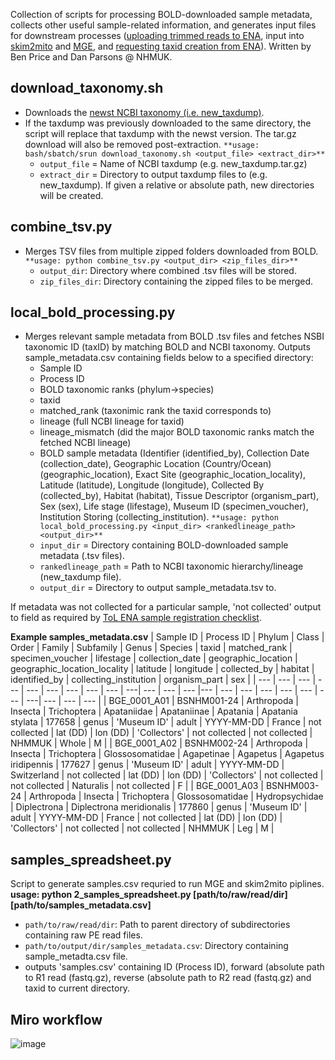 Collection of scripts for processing BOLD-downloaded sample metadata, collects other useful sample-related information, and generates input files for downstream processes ([uploading trimmed reads to ENA](https://github.com/bge-barcoding/ena-read-upload), input into [skim2mito](https://github.com/o-william-white/skim2mito) and [MGE](https://github.com/bge-barcoding/MitoGeneExtractor-BGE), and [requesting taxid creation from ENA](https://github.com/bge-barcoding/ena-taxid-creation)). Written by Ben Price and Dan Parsons @ NHMUK.


## download_taxonomy.sh ##
- Downloads the [newst NCBI taxonomy (i.e. new_taxdump)](https://ftp.ncbi.nlm.nih.gov/pub/taxonomy/new_taxdump/).
- If the taxdump was previously downloaded to the same directory, the script will replace that taxdump with the newst version. The tar.gz download will also be removed post-extraction.
`**usage: bash/sbatch/srun download_taxonomy.sh <output_file> <extract_dir>**`
  - `output_file` = Name of NCBI taxdump (e.g. new_taxdump.tar.gz)
  - `extract_dir` = Directory to output taxdump files to (e.g. new_taxdump). If given a relative or absolute path, new directories will be created.
 
## combine_tsv.py ##
- Merges TSV files from multiple zipped folders downloaded from BOLD.
`**usage: python combine_tsv.py <output_dir> <zip_files_dir>**`
  - `output_dir`: Directory where combined .tsv files will be stored.
  - `zip_files_dir`: Directory containing the zipped files to be merged.

## local_bold_processing.py ##
- Merges relevant sample metadata from BOLD .tsv files and fetches NSBI taxonomic ID (taxID) by matching BOLD and NCBI taxonomy. Outputs sample_metadata.csv containing fields below to a specified directory:
  - Sample ID
  - Process ID
  - BOLD taxonomic ranks (phylum->species)
  - taxid
  - matched_rank (taxonimic rank the taxid corresponds to)
  - lineage (full NCBI lineage for taxid)
  - lineage_mismatch (did the major BOLD taxonomic ranks match the fetched NCBI lineage)
  - BOLD sample metadata (Identifier (identified_by), Collection Date (collection_date), Geographic Location (Country/Ocean) (geographic_location), Exact Site (geographic_location_locality), Latitude (latitude), Longitude (longitude), Collected By (collected_by), Habitat (habitat), Tissue Descriptor (organism_part), Sex (sex), Life stage (lifestage), Museum ID (specimen_voucher), Institution Storing (collecting_institution).
`**usage: python local_bold_processing.py <input_dir> <rankedlineage_path> <output_dir>**`
  - `input_dir` = Directory containing BOLD-downloaded sample metadata (.tsv files).
  - `rankedlineage_path` = Path to NCBI taxonomic hierarchy/lineage (new_taxdump file).
  - `output_dir` = Directory to output sample_metadata.tsv to.
 
If metadata was not collected for a particular sample, 'not collected' output to field as required by [ToL ENA sample registration checklist](https://www.ebi.ac.uk/ena/browser/view/ERC000053).

**Example samples_metadata.csv**
| Sample ID | Process ID  | Phylum | Class | Order | Family | Subfamily | Genus | Species  | taxid | matched_rank | specimen_voucher | lifestage | collection_date | geographic_location | geographic_location_locality | latitude | longitude | collected_by | habitat | identified_by | collecting_institution | organism_part | sex |
| --- | --- | --- | --- | --- | --- | --- | --- | --- | ---| --- | --- | --- |--- | --- | --- | --- | --- | --- | --- | ---| --- | --- | --- |
| BGE_0001_A01  | BSNHM001-24 | Arthropoda | Insecta | Trichoptera | Apataniidae | Apataniinae | Apatania | Apatania stylata | 177658 | genus | 'Museum ID' | adult | YYYY-MM-DD | France | not collected | lat (DD) | lon (DD) | 'Collectors' | not collected | not collected | NHMMUK | Whole | M |
| BGE_0001_A02 | BSNHM002-24 | Arthropoda | Insecta | Trichoptera | Glossosomatidae | Agapetinae | Agapetus | Agapetus iridipennis | 177627 | genus | 'Museum ID' | adult | YYYY-MM-DD | Switzerland | not collected | lat (DD) | lon (DD) | 'Collectors' | not collected | not collected | Naturalis | not collected | F |
| BGE_0001_A03 | BSNHM003-24 | Arthropoda | Insecta | Trichoptera | Glossosomatidae | Hydropsychidae | Diplectrona | Diplectrona meridionalis | 177860 | genus | 'Museum ID' | adult | YYYY-MM-DD |  France | not collected | lat (DD) | lon (DD) | 'Collectors' | not collected | not collected | NHMMUK | Leg | M |
 
## samples_spreadsheet.py ##
Script to generate samples.csv requried to run MGE and skim2mito piplines.
**usage: python 2_samples_spreadsheet.py [path/to/raw/read/dir] [path/to/samples_metadata.csv]**
- `path/to/raw/read/dir`: Path to parent directory of subdirectories containing raw PE read files.
- `path/to/output/dir/samples_metadata.csv`: Directory containing sample_metadta.csv file.
- outputs 'samples.csv' containing ID (Process ID), forward (absolute path to R1 read (fastq.gz), reverse (absolute path to R2 read (fastq.gz) and taxid to current directory.

## Miro workflow ##
![image](https://github.com/user-attachments/assets/daf3e929-c31a-4726-a60f-7ecdccae16e8)



